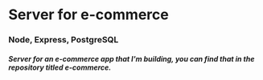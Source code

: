 # Server for e-commerce
### Node, Express, PostgreSQL

##### Server for an e-commerce app that I'm building, you can find that in the repository titled e-commerce.
